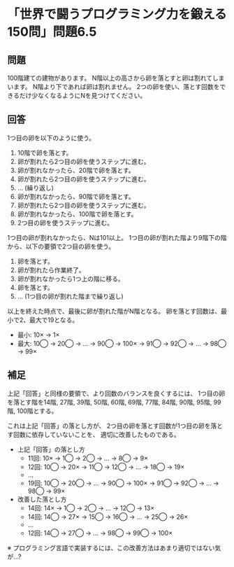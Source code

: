 # 「世界で闘うプログラミング力を鍛える150問」問題6.5

## 問題

100階建ての建物があります。
N階以上の高さから卵を落とすと卵は割れてしまいます。
N階より下であれば卵は割れません。
2つの卵を使い、落とす回数をできるだけ少なくなるようにNを見つけてください。

## 回答

1つ目の卵を以下のように使う。

1. 10階で卵を落とす。
1. 卵が割れたら2つ目の卵を使うステップに進む。
1. 卵が割れなかったら、20階で卵を落とす。
1. 卵が割れたら2つ目の卵を使うステップに進む。
1. ... (繰り返し)
1. 卵が割れなかったら、90階で卵を落とす。
1. 卵が割れたら2つ目の卵を使うステップに進む。
1. 卵が割れなかったら、100階で卵を落とす。
1. 2つ目の卵を使うステップに進む。

1つ目の卵が割れなかったら、Nは101以上。
1つ目の卵が割れた階より9階下の階から、以下の要領で2つ目の卵を使う。

1. 卵を落とす。
1. 卵が割れたら作業終了。
1. 卵が割れなかったら1つ上の階に移る。
1. 卵を落とす。
1. ... (1つ目の卵が割れた階まで繰り返し)

以上を終えた時点で、最後に卵が割れた階がN階となる。
卵を落とす回数は、最小で2、最大で19となる。

* 最小: 10× → 1×
* 最大: 10◯ → 20◯ → ... → 90◯ → 100× → 91◯ → 92◯ → ... → 98◯ → 99×

## 補足

上記「回答」と同様の要領で、より回数のバランスを良くするには、
1つ目の卵を落とす階を14階, 27階, 39階, 50階, 60階, 69階, 77階, 84階, 90階, 95階, 99階, 100階とする。

これは上記「回答」の落とし方が、
2つ目の卵を落とす回数が1つ目の卵を落とす回数に依存していないことを、
適切に改善したものである。

* 上記「回答」の落とし方
  * 11回: 10× → 1◯ → 2◯ → ... → 8◯ → 9×
  * 12回: 10◯ → 20× → 11◯ → 12◯ → ... → 18◯ → 19×
  * ...
  * 19回: 10◯ → 20◯ → ... → 90◯ → 100× → 91◯ → 92◯ → ... → 98◯ → 99×
* 改善した落とし方
  * 14回: 14× → 1◯ → 2◯ → ... → 12◯ → 13×
  * 14回: 14◯ → 27× → 15◯ → 16◯ → ... → 25◯ → 26×
  * ...
  * 12回: 14◯ → 27◯ → ... → 98◯ → 99◯ → 100×

※ プログラミング言語で実装するには、この改善方法はあまり適切ではない気が…?
